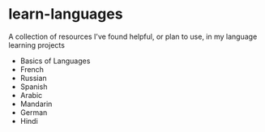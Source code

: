 # learn-languages
A collection of resources I've found helpful, or plan to use, in my language learning projects

 - Basics of Languages
 - French
 - Russian
 - Spanish
 - Arabic
 - Mandarin
 - German
 - Hindi
